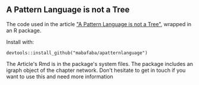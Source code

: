 ## A Pattern Language is not a Tree

The code used in the article ["A Pattern Language is not a Tree"](http://localhost/cu12/projects.php?id=5), wrapped in an R package.

Install with:

```{r}
devtools::install_github("mabafaba/apatternlanguage")
```

The Article's Rmd is in the package's system files.
The package includes an igraph object of the chapter network.
Don't hesitate to get in touch if you want to use this and need more information
